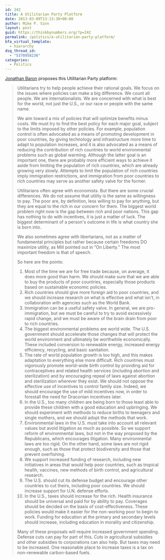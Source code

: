 ```yaml
---
id: 242
title: A Utilitarian Party Platform
date: 2013-03-09T13:13:30+00:00
author: Mike P. Sinn
layout: post
guid: https://thinkbynumbers.org/?p=242
permalink: /politics/a-utilitarian-party-platform/
bfa_virtual_template:
  - hierarchy
dsq_thread_id:
  - "5378958236"
categories:
  - Politics
---
```

[Jonathan Baron](http://www.sas.upenn.edu/~baron/) proposes this Utilitarian Party platform:

> Utilitarians try to help people achieve their rational goals. We focus on the issues where policies can make a big difference. We count all people. We are internationalists. We are concerned with what is best for the world, not just the U.S., or our race or people with the same name.
> 
> We aim toward a mix of policies that will optimize benefits minus costs. We must try to find the best policy for each major goal, subject to the limits imposed by other policies. For example, population control is often advocated as a means of promoting development in poor countries, by giving technology and infrastructure more time to adapt to population increases, and it is also advocated as a means of reducing the contribution of rich countries to world environmental problems such as global warming. Although the latter goal is an important one, there are probably more efficient ways to achieve it aside from limiting the population of rich countries, which are already growing very slowly. Attempts to limit the population of rich countries imply immigration restrictions, and immigration from poor countries to rich countries may serve as another safety valve for the former.
> 
> Utilitarians often agree with economists. But there are some crucial differences. We do not assume that utility is the same as willingness to pay. The poor are, by definition, less willing to pay for anything, but they are equal to the rich in our concern for them. The biggest world problem right now is the gap between rich and poor nations. This gap has nothing to do with incentives, it is just a matter of luck. The biggest determinant of a person's outcome in life is what country she is born into.
> 
> We also sometimes agree with libertarians, not as a matter of fundamental principles but rather because certain freedoms DO maximize utility, as Mill pointed out in &#8220;On Liberty.&#8221; The most important freedom is that of speech.
> 
> So here are the points:
> 
>   1. Most of the time we are for free trade because, on average, it does more good than harm. We should make sure that we are able to buy the products of poor countries, especially those products based on sustainable economic policies.
>   2. Rich countries should give more foreign aid to poor countries, and we should increase research on what is effective and what isn't, in collaboration with agencies such as the World Bank.
>   3. Immigration can be a useful safety valve. In general, we are pro-immigration, but we must be careful to try to avoid excessively rapid change, and we must be aware of the brain drain from poor to rich countries.
>   4. The biggest environmental problems are world wide. The U.S. government should accelerate those changes that will protect the world environment and ultimately be worthwhile economically. These included conversion to renewable energy, increased energy efficiency, recycling, and basic sanitation.
>   5. The rate of world population growth is too high, and this makes adaptation to everything else more difficult. Rich countries must vigorously promote world-wide birth control by providing aid for contraceptives and related health services (including abortion and sterilization) and by encouraging repeal of laws against abortion and sterilization wherever they exist. We should not oppose the effective use of incentives to control family size. Indeed, we should encourage the use of mild incentives now, in order to forestall the need for Draconian incentives later.
>   6. In the U.S., too many children are being born to those least able to provide these children with a good education and upbringing. We should experiment with methods to reduce births to teenagers and single mothers, and we should adopt the methods that work.
>   7. Environmental laws in the U.S. must take into account all relevant values but avoid litigation as much as possible. So we support reform of environmental laws, but not in the way proposed by the Republicans, which encourages litigation. Many environmental laws are too rigid. On the other hand, some laws are not rigid enough, such as those that protect biodiversity and those that prevent overfishing.
>   8. We support increased funding of research, including new initiatives in areas that would help poor countries, such as tropical health, vaccines, new methods of birth control, and agricultural research.
>   9. The U.S. should cut its defense budget and encourage other countries to cut theirs, including poor countries. We should increase support for U.N. defense efforts.
>  10. In the U.S., taxes should increase for the rich. Health insurance should be universal and paid for by ability to pay. Coverages should be decided on the basis of cost-effectiveness. These policies would make it easier for the non-working poor to begin to work. Funding for education at the primary and secondary levels should increase, including education in morality and citizenship.
> 
> Many of these proposals will require increased government spending. Defense cuts can pay for part of this. Cuts in agricultural subsidies and other subsidies to corporations can also help. But taxes may need to be increased. One reasonable place to increase taxes is a tax on non-renewable carbon-based fuels.